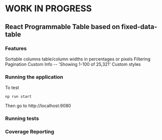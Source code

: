 # WORK IN PROGRESS
## React Programmable Table based on fixed-data-table
### Features
Sortable columns
table/column widths in percentages or pixels
Filtering
Pagination
Custom Info -- 'Showing 1-100 of 25,321'
Custom styles

### Running the application

To test
```
np run start
```
Then go to http://localhost:9080
  
### Running tests
 

### Coverage Reporting
   
